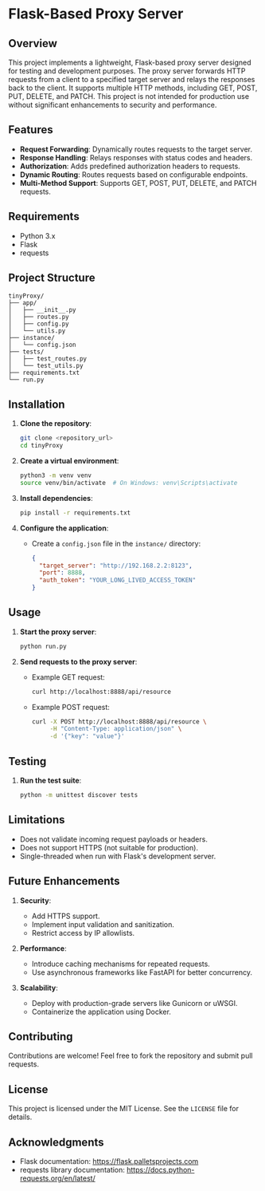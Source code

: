 # Flask-Based Proxy Server

## Overview

This project implements a lightweight, Flask-based proxy server designed for testing and development purposes. The proxy server forwards HTTP requests from a client to a specified target server and relays the responses back to the client. It supports multiple HTTP methods, including GET, POST, PUT, DELETE, and PATCH. This project is not intended for production use without significant enhancements to security and performance.

## Features

- **Request Forwarding**: Dynamically routes requests to the target server.
- **Response Handling**: Relays responses with status codes and headers.
- **Authorization**: Adds predefined authorization headers to requests.
- **Dynamic Routing**: Routes requests based on configurable endpoints.
- **Multi-Method Support**: Supports GET, POST, PUT, DELETE, and PATCH requests.

## Requirements

- Python 3.x
- Flask
- requests

## Project Structure

```
tinyProxy/
├── app/
│   ├── __init__.py
│   ├── routes.py
│   ├── config.py
│   └── utils.py
├── instance/
│   └── config.json
├── tests/
│   ├── test_routes.py
│   └── test_utils.py
├── requirements.txt
└── run.py
```

## Installation

1. **Clone the repository**:
   ```bash
   git clone <repository_url>
   cd tinyProxy
   ```

2. **Create a virtual environment**:
   ```bash
   python3 -m venv venv
   source venv/bin/activate  # On Windows: venv\Scripts\activate
   ```

3. **Install dependencies**:
   ```bash
   pip install -r requirements.txt
   ```

4. **Configure the application**:
   - Create a `config.json` file in the `instance/` directory:
     ```json
     {
       "target_server": "http://192.168.2.2:8123",
       "port": 8888,
       "auth_token": "YOUR_LONG_LIVED_ACCESS_TOKEN"
     }
     ```

## Usage

1. **Start the proxy server**:
   ```bash
   python run.py
   ```

2. **Send requests to the proxy server**:
   - Example GET request:
     ```bash
     curl http://localhost:8888/api/resource
     ```
   - Example POST request:
     ```bash
     curl -X POST http://localhost:8888/api/resource \
          -H "Content-Type: application/json" \
          -d '{"key": "value"}'
     ```

## Testing

1. **Run the test suite**:
   ```bash
   python -m unittest discover tests
   ```

## Limitations

- Does not validate incoming request payloads or headers.
- Does not support HTTPS (not suitable for production).
- Single-threaded when run with Flask's development server.

## Future Enhancements

1. **Security**:
   - Add HTTPS support.
   - Implement input validation and sanitization.
   - Restrict access by IP allowlists.

2. **Performance**:
   - Introduce caching mechanisms for repeated requests.
   - Use asynchronous frameworks like FastAPI for better concurrency.

3. **Scalability**:
   - Deploy with production-grade servers like Gunicorn or uWSGI.
   - Containerize the application using Docker.

## Contributing

Contributions are welcome! Feel free to fork the repository and submit pull requests.

## License

This project is licensed under the MIT License. See the `LICENSE` file for details.

## Acknowledgments

- Flask documentation: https://flask.palletsprojects.com
- requests library documentation: https://docs.python-requests.org/en/latest/

